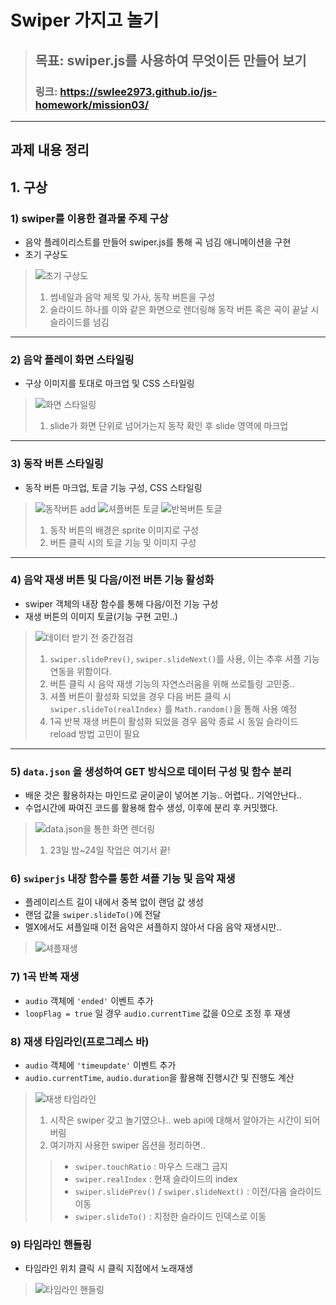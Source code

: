 # Swiper 가지고 놀기

> ## 목표: swiper.js를 사용하여 무엇이든 만들어 보기
> ### 링크: https://swlee2973.github.io/js-homework/mission03/

---

## 과제 내용 정리
## 1. 구상
### 1) swiper를 이용한 결과물 주제 구상
* 음악 플레이리스트를 만들어 swiper.js를 통해 곡 넘김 애니메이션을 구현
* 초기 구상도
> ![초기 구상도](./screenshots/초기%20구상.png)
> 1. 썸네일과 음악 제목 및 가사, 동작 버튼을 구성 <br />
> 2. 슬라이드 하나를 이와 같은 화면으로 렌더링해 동작 버튼 혹은 곡이 끝날 시 슬라이드를 넘김

---
### 2) 음악 플레이 화면 스타일링
* 구상 이미지를 토대로 마크업 및 CSS 스타일링
> ![화면 스타일링](./screenshots/음악정보%20스타일링.png)
> 1. slide가 화면 단위로 넘어가는지 동작 확인 후 slide 영역에 마크업 <br />

---
### 3) 동작 버튼 스타일링
* 동작 버튼 마크업, 토글 기능 구성, CSS 스타일링
> ![동작버튼 add](./screenshots/동작버튼%20add.png)
> ![셔플버튼 토글](./screenshots/셔플버튼%20토글.gif) ![반복버튼 토글](./screenshots/반복재생%20버튼%20토글.gif)
> 1. 동작 버튼의 배경은 sprite 이미지로 구성 <br />
> 2. 버튼 클릭 시의 토글 기능 및 이미지 구성 <br />

---
### 4) 음악 재생 버튼 및 다음/이전 버튼 기능 활성화
* swiper 객체의 내장 함수를 통해 다음/이전 기능 구성
* 재생 버튼의 이미지 토글(기능 구현 고민..)
> ![데이터 받기 전 중간점검](./screenshots/데이터%20받기%20전%20중간점검.gif)
> 1. `swiper.slidePrev()`, `swiper.slideNext()`를 사용, 이는 추후 셔플 기능 연동을 위함이다. <br />
> 2. 버튼 클릭 시 음악 재생 기능의 자연스러움을 위해 쓰로틀링 고민중.. <br />
> 3. 셔플 버튼이 활성화 되었을 경우 다음 버튼 클릭 시 `swiper.slideTo(realIndex)`    를 `Math.random()`을 통해 사용 예정 <br />
> 4. 1곡 반복 재생 버튼이 활성화 되었을 경우 음악 종료 시 동일 슬라이드 reload 방법 고민이 필요

---
### 5) `data.json` 을 생성하여 GET 방식으로 데이터 구성 및 함수 분리
* 배운 것은 활용하자는 마인드로 굳이굳이 넣어본 기능.. 어렵다.. 기억안난다..
* 수업시간에 짜여진 코드를 활용해 함수 생성, 이후에 분리 후 커밋했다.
> ![data.json을 통한 화면 렌더링](./screenshots/json을%20통한%20화면%20렌더링.gif)
> 1. 23일 밤~24일 작업은 여기서 끝!

### 6) `swiperjs` 내장 함수를 통한 셔플 기능 및 음악 재생
* 플레이리스트 길이 내에서 중복 없이 랜덤 값 생성
* 랜덤 값을 `swiper.slideTo()`에 전달
* 멜X에서도 셔플일때 이전 음악은 셔플하지 않아서 다음 음악 재생시만..
> ![셔플재생](./screenshots/셔플%20재생.gif)

### 7) 1곡 반복 재생 
* `audio` 객체에 `'ended'` 이벤트 추가
* `loopFlag = true` 일 경우 `audio.currentTime` 값을 0으로 조정 후 재생

### 8) 재생 타임라인(프로그레스 바)
* `audio` 객체에 `'timeupdate'` 이벤트 추가
* `audio.currentTime`, `audio.duration`을 활용해 진행시간 및 진행도 계산
> ![재생 타임라인](./screenshots/재생%20타임라인.gif)
> 1. 시작은 swiper 갖고 놀기였으나.. web api에 대해서 알아가는 시간이 되어버림
> 2. 여기까지 사용한 swiper 옵션을 정리하면..
  >> * `swiper.touchRatio` : 마우스 드래그 금지
  >> * `swiper.realIndex` : 현재 슬라이드의 index
  >> * `swiper.slidePrev()` / `swiper.slideNext()` : 이전/다음 슬라이드 이동
  >> * `swiper.slideTo()` : 지정한 슬라이드 인덱스로 이동

### 9) 타임라인 핸들링
* 타임라인 위치 클릭 시 클릭 지점에서 노래재생
> ![타임라인 핸들링](./screenshots/타임라인%20핸들링.gif)
